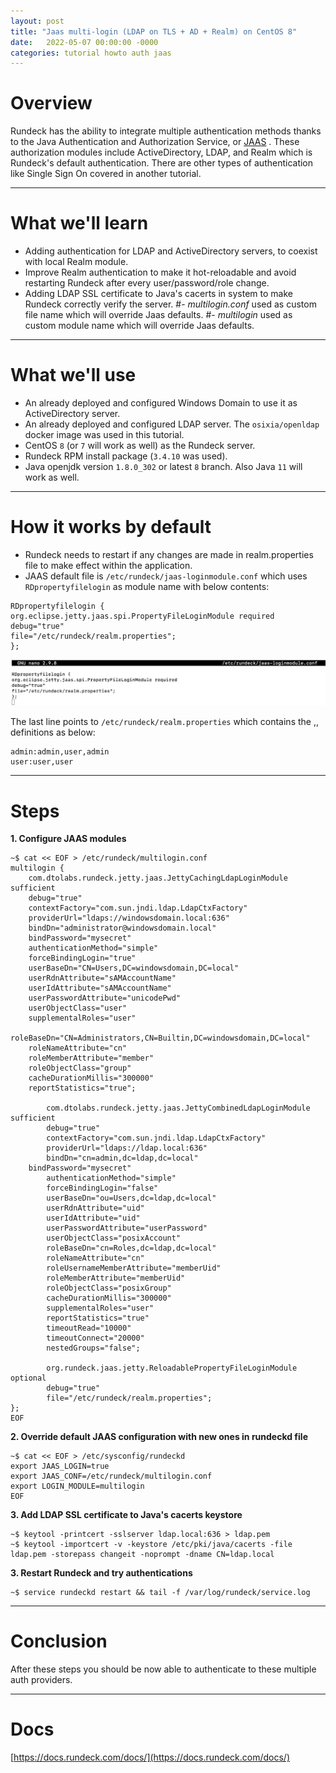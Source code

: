 ```yaml
---
layout: post
title: "Jaas multi-login (LDAP on TLS + AD + Realm) on CentOS 8"
date:   2022-05-07 00:00:00 -0000
categories: tutorial howto auth jaas
---
```


# Overview
Rundeck has the ability to integrate multiple authentication methods thanks to the Java Authentication and Authorization Service, or [JAAS](https://en.wikipedia.org/wiki/Java_Authentication_and_Authorization_Service) .
These authorization modules include ActiveDirectory, LDAP, and Realm which is Rundeck's default authentication.
There are other types of authentication like Single Sign On covered in another tutorial.

---

# What we'll learn
- Adding authentication for LDAP and ActiveDirectory servers, to coexist with local Realm module.
- Improve Realm authentication to make it hot-reloadable and avoid restarting Rundeck after every user/password/role change.
- Adding LDAP SSL certificate to Java's cacerts in system to make Rundeck correctly verify the server.
#- *multilogin.conf* used as custom file name which will override Jaas defaults.
#- *multilogin* used as custom module name which will override Jaas defaults.

---

# What we'll use
- An already deployed and configured Windows Domain to use it as ActiveDirectory server.
- An already deployed and configured LDAP server. The `osixia/openldap` docker image was used in this tutorial.
- CentOS `8` (or `7` will work as well) as the Rundeck server.
- Rundeck RPM install package (`3.4.10` was used).
- Java openjdk version `1.8.0_302` or latest `8` branch. Also Java `11` will work as well.

---

# How it works by default
- Rundeck needs to restart if any changes are made in realm.properties file to make effect within the application.
- JAAS default file is `/etc/rundeck/jaas-loginmodule.conf` which uses `RDpropertyfilelogin` as module name with below contents:
```
RDpropertyfilelogin {
org.eclipse.jetty.jaas.spi.PropertyFileLoginModule required
debug="true"
file="/etc/rundeck/realm.properties";
};
```

![](/contents/jaas-auth-multilogin-1.png)

The last line points to `/etc/rundeck/realm.properties` which contains the <user>,<password>,<role> definitions as below:
```
admin:admin,user,admin
user:user,user
```

---

# Steps
**1. Configure JAAS modules**
```
~$ cat << EOF > /etc/rundeck/multilogin.conf
multilogin {
	com.dtolabs.rundeck.jetty.jaas.JettyCachingLdapLoginModule sufficient
	debug="true"
	contextFactory="com.sun.jndi.ldap.LdapCtxFactory"
	providerUrl="ldaps://windowsdomain.local:636"
	bindDn="administrator@windowsdomain.local"
	bindPassword="mysecret"
	authenticationMethod="simple"
	forceBindingLogin="true"
	userBaseDn="CN=Users,DC=windowsdomain,DC=local"
	userRdnAttribute="sAMAccountName"
	userIdAttribute="sAMAccountName"
	userPasswordAttribute="unicodePwd"
	userObjectClass="user"
	supplementalRoles="user"
	roleBaseDn="CN=Administrators,CN=Builtin,DC=windowsdomain,DC=local"
	roleNameAttribute="cn"
	roleMemberAttribute="member"
	roleObjectClass="group"
	cacheDurationMillis="300000"
	reportStatistics="true";

        com.dtolabs.rundeck.jetty.jaas.JettyCombinedLdapLoginModule sufficient
        debug="true"
        contextFactory="com.sun.jndi.ldap.LdapCtxFactory"
        providerUrl="ldaps://ldap.local:636"
        bindDn="cn=admin,dc=ldap,dc=local"
	bindPassword="mysecret"
        authenticationMethod="simple"
        forceBindingLogin="false"
        userBaseDn="ou=Users,dc=ldap,dc=local"
        userRdnAttribute="uid"
        userIdAttribute="uid"
        userPasswordAttribute="userPassword"
        userObjectClass="posixAccount"
        roleBaseDn="cn=Roles,dc=ldap,dc=local"
        roleNameAttribute="cn"
        roleUsernameMemberAttribute="memberUid"
        roleMemberAttribute="memberUid"
        roleObjectClass="posixGroup"
        cacheDurationMillis="300000"
        supplementalRoles="user"
        reportStatistics="true"
        timeoutRead="10000"
        timeoutConnect="20000"
        nestedGroups="false";

        org.rundeck.jaas.jetty.ReloadablePropertyFileLoginModule optional
        debug="true"
        file="/etc/rundeck/realm.properties";
};
EOF
```

**2. Override default JAAS configuration with new ones in rundeckd file**
```
~$ cat << EOF > /etc/sysconfig/rundeckd
export JAAS_LOGIN=true
export JAAS_CONF=/etc/rundeck/multilogin.conf
export LOGIN_MODULE=multilogin
EOF
```

**3. Add LDAP SSL certificate to Java's cacerts keystore**
```
~$ keytool -printcert -sslserver ldap.local:636 > ldap.pem
~$ keytool -importcert -v -keystore /etc/pki/java/cacerts -file ldap.pem -storepass changeit -noprompt -dname CN=ldap.local
```

**3. Restart Rundeck and try authentications**
```
~$ service rundeckd restart && tail -f /var/log/rundeck/service.log
```

---

# Conclusion
After these steps you should be now able to authenticate to these multiple auth providers.

---

# Docs
[https://docs.rundeck.com/docs/](https://docs.rundeck.com/docs/)

